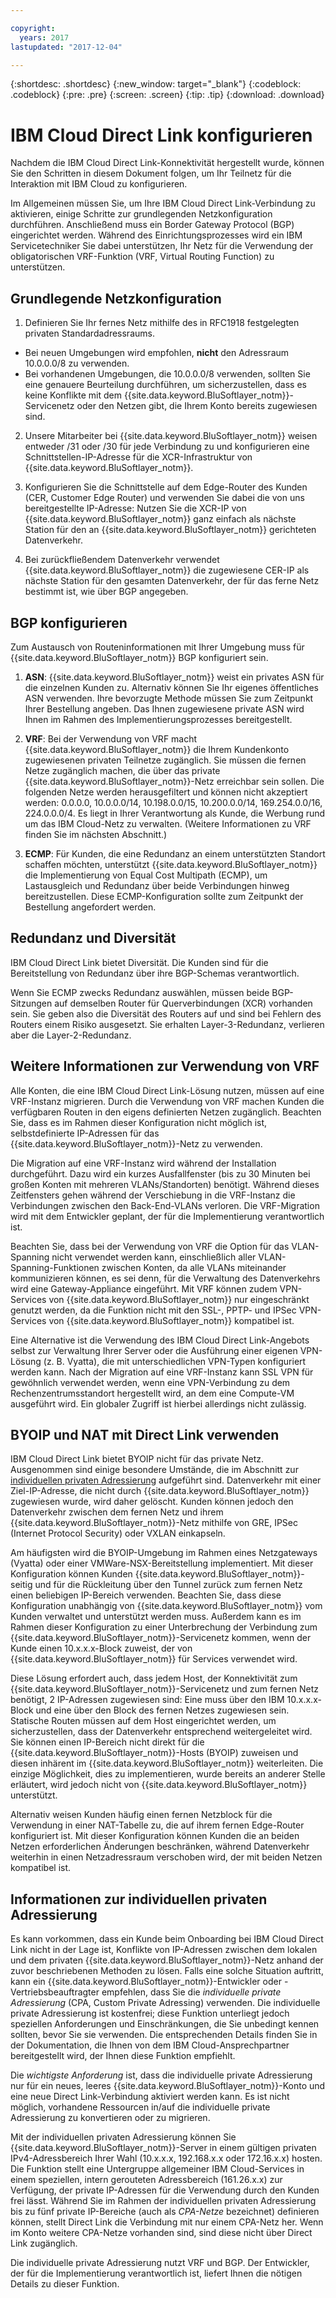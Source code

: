 ```yaml
---

copyright:
  years: 2017
lastupdated: "2017-12-04"

---
```


{:shortdesc: .shortdesc}
{:new_window: target="_blank"}
{:codeblock: .codeblock}
{:pre: .pre}
{:screen: .screen}
{:tip: .tip}
{:download: .download}

# IBM Cloud Direct Link konfigurieren

Nachdem die IBM Cloud Direct Link-Konnektivität hergestellt wurde, können Sie den Schritten in diesem Dokument folgen, um Ihr Teilnetz für die Interaktion mit IBM Cloud zu konfigurieren.

Im Allgemeinen müssen Sie, um Ihre IBM Cloud Direct Link-Verbindung zu aktivieren, einige Schritte zur grundlegenden Netzkonfiguration durchführen. Anschließend muss ein Border Gateway Protocol (BGP) eingerichtet werden. Während des Einrichtungsprozesses wird ein IBM Servicetechniker Sie dabei unterstützen, Ihr Netz für die Verwendung der obligatorischen VRF-Funktion (VRF, Virtual Routing Function) zu unterstützen.

## Grundlegende Netzkonfiguration

1. Definieren Sie Ihr fernes Netz mithilfe des in RFC1918 festgelegten privaten Standardadressraums. 
 * Bei neuen Umgebungen wird empfohlen, **nicht** den Adressraum 10.0.0.0/8 zu verwenden. 
 * Bei vorhandenen Umgebungen, die 10.0.0.0/8 verwenden, sollten Sie eine genauere Beurteilung durchführen, um sicherzustellen, dass es keine Konflikte mit dem {{site.data.keyword.BluSoftlayer_notm}}-Servicenetz oder den Netzen gibt, die Ihrem Konto bereits zugewiesen sind.

2. Unsere Mitarbeiter bei {{site.data.keyword.BluSoftlayer_notm}} weisen entweder /31 oder /30 für jede Verbindung zu und konfigurieren eine Schnittstellen-IP-Adresse für die XCR-Infrastruktur von {{site.data.keyword.BluSoftlayer_notm}}.  

3. Konfigurieren Sie die Schnittstelle auf dem Edge-Router des Kunden (CER, Customer Edge Router) und verwenden Sie dabei die von uns bereitgestellte IP-Adresse: Nutzen Sie die XCR-IP von {{site.data.keyword.BluSoftlayer_notm}} ganz einfach als nächste Station für den an {{site.data.keyword.BluSoftlayer_notm}} gerichteten Datenverkehr. 

4. Bei zurückfließendem Datenverkehr verwendet {{site.data.keyword.BluSoftlayer_notm}} die zugewiesene CER-IP als nächste Station für den gesamten Datenverkehr, der für das ferne Netz bestimmt ist, wie über BGP angegeben.

## BGP konfigurieren

Zum Austausch von Routeninformationen mit Ihrer Umgebung muss für {{site.data.keyword.BluSoftlayer_notm}} BGP konfiguriert sein.  

1. **ASN**: {{site.data.keyword.BluSoftlayer_notm}} weist ein privates ASN für die einzelnen Kunden zu. Alternativ können Sie Ihr eigenes öffentliches ASN verwenden. Ihre bevorzugte Methode müssen Sie zum Zeitpunkt Ihrer Bestellung angeben. Das Ihnen zugewiesene private ASN wird Ihnen im Rahmen des Implementierungsprozesses bereitgestellt.

2. **VRF**: Bei der Verwendung von VRF macht {{site.data.keyword.BluSoftlayer_notm}} die Ihrem Kundenkonto zugewiesenen privaten Teilnetze zugänglich.  Sie müssen die fernen Netze zugänglich machen, die über das private {{site.data.keyword.BluSoftlayer_notm}}-Netz erreichbar sein sollen. Die folgenden Netze werden herausgefiltert und können nicht akzeptiert werden: 0.0.0.0, 10.0.0.0/14, 10.198.0.0/15, 10.200.0.0/14, 169.254.0.0/16, 224.0.0.0/4. Es liegt in Ihrer Verantwortung als Kunde, die Werbung rund um das IBM Cloud-Netz zu verwalten. (Weitere Informationen zu VRF finden Sie im nächsten Abschnitt.)

3. **ECMP**: Für Kunden, die eine Redundanz an einem unterstützten Standort schaffen möchten, unterstützt {{site.data.keyword.BluSoftlayer_notm}} die Implementierung von Equal Cost Multipath (ECMP), um Lastausgleich und Redundanz über beide Verbindungen hinweg bereitzustellen. Diese ECMP-Konfiguration sollte zum Zeitpunkt der Bestellung angefordert werden.

## Redundanz und Diversität

IBM Cloud Direct Link bietet Diversität. Die Kunden sind für die Bereitstellung von Redundanz über ihre BGP-Schemas verantwortlich.

Wenn Sie ECMP zwecks Redundanz auswählen, müssen beide BGP-Sitzungen auf demselben Router für Querverbindungen (XCR) vorhanden sein. Sie geben also die Diversität des Routers auf und sind bei Fehlern des Routers einem Risiko ausgesetzt. Sie erhalten Layer-3-Redundanz, verlieren aber die Layer-2-Redundanz.

## Weitere Informationen zur Verwendung von VRF

Alle Konten, die eine IBM Cloud Direct Link-Lösung nutzen, müssen auf eine VRF-Instanz migrieren. Durch die Verwendung von VRF machen Kunden die verfügbaren Routen in den eigens definierten Netzen zugänglich. Beachten Sie, dass es im Rahmen dieser Konfiguration nicht möglich ist, selbstdefinierte IP-Adressen für das {{site.data.keyword.BluSoftlayer_notm}}-Netz zu verwenden.

Die Migration auf eine VRF-Instanz wird während der Installation durchgeführt. Dazu wird ein kurzes Ausfallfenster (bis zu 30 Minuten bei großen Konten mit mehreren VLANs/Standorten) benötigt. Während dieses Zeitfensters gehen während der Verschiebung in die VRF-Instanz die Verbindungen zwischen den Back-End-VLANs verloren. Die VRF-Migration wird mit dem Entwickler geplant, der für die Implementierung verantwortlich ist.

Beachten Sie, dass bei der Verwendung von VRF die Option für das VLAN-Spanning nicht verwendet werden kann, einschließlich aller VLAN-Spanning-Funktionen zwischen Konten, da alle VLANs miteinander kommunizieren können, es sei denn, für die Verwaltung des Datenverkehrs wird eine Gateway-Appliance eingeführt. Mit VRF können zudem VPN-Services von {{site.data.keyword.BluSoftlayer_notm}} nur eingeschränkt genutzt werden, da die Funktion nicht mit den SSL-, PPTP- und IPSec VPN-Services von {{site.data.keyword.BluSoftlayer_notm}} kompatibel ist.   

Eine Alternative ist die Verwendung des IBM Cloud Direct Link-Angebots selbst zur Verwaltung Ihrer Server oder die Ausführung einer eigenen VPN-Lösung (z. B. Vyatta), die mit unterschiedlichen VPN-Typen konfiguriert werden kann. Nach der Migration auf eine VRF-Instanz kann SSL VPN für gewöhnlich verwendet werden, wenn eine VPN-Verbindung zu dem Rechenzentrumsstandort hergestellt wird, an dem eine Compute-VM ausgeführt wird. Ein globaler Zugriff ist hierbei allerdings nicht zulässig.

## BYOIP und NAT mit Direct Link verwenden
IBM Cloud Direct Link bietet BYOIP nicht für das private Netz. Ausgenommen sind einige besondere Umstände, die im Abschnitt zur [individuellen privaten Adressierung](#custom-private-addressing) aufgeführt sind. Datenverkehr mit einer Ziel-IP-Adresse, die nicht durch {{site.data.keyword.BluSoftlayer_notm}} zugewiesen wurde, wird daher gelöscht. Kunden können jedoch den Datenverkehr zwischen dem fernen Netz und ihrem {{site.data.keyword.BluSoftlayer_notm}}-Netz mithilfe von GRE, IPSec (Internet Protocol Security) oder VXLAN einkapseln.  

Am häufigsten wird die BYOIP-Umgebung im Rahmen eines Netzgateways (Vyatta) oder einer VMWare-NSX-Bereitstellung implementiert. Mit dieser Konfiguration können Kunden {{site.data.keyword.BluSoftlayer_notm}}-seitig und für die Rückleitung über den Tunnel zurück zum fernen Netz einen beliebigen IP-Bereich verwenden. Beachten Sie, dass diese Konfiguration unabhängig von {{site.data.keyword.BluSoftlayer_notm}} vom Kunden verwaltet und unterstützt werden muss. Außerdem kann es im Rahmen dieser Konfiguration zu einer Unterbrechung der Verbindung zum {{site.data.keyword.BluSoftlayer_notm}}-Servicenetz kommen, wenn der Kunde einen 10.x.x.x-Block zuweist, der von {{site.data.keyword.BluSoftlayer_notm}} für Services verwendet wird. 

Diese Lösung erfordert auch, dass jedem Host, der Konnektivität zum {{site.data.keyword.BluSoftlayer_notm}}-Servicenetz und zum fernen Netz benötigt, 2 IP-Adressen zugewiesen sind: Eine muss über den IBM 10.x.x.x-Block und eine über den Block des fernen Netzes zugewiesen sein. Statische Routen müssen auf dem Host eingerichtet werden, um sicherzustellen, dass der Datenverkehr entsprechend weitergeleitet wird. Sie können einen IP-Bereich nicht direkt für die {{site.data.keyword.BluSoftlayer_notm}}-Hosts (BYOIP) zuweisen und diesen inhärent im {{site.data.keyword.BluSoftlayer_notm}} weiterleiten. Die einzige Möglichkeit, dies zu implementieren, wurde bereits an anderer Stelle erläutert, wird jedoch nicht von {{site.data.keyword.BluSoftlayer_notm}} unterstützt.

Alternativ weisen Kunden häufig einen fernen Netzblock für die Verwendung in einer NAT-Tabelle zu, die auf ihrem fernen Edge-Router konfiguriert ist. Mit dieser Konfiguration können Kunden die an beiden Netzen erforderlichen Änderungen beschränken, während Datenverkehr weiterhin in einen Netzadressraum verschoben wird, der mit beiden Netzen kompatibel ist.

## Informationen zur individuellen privaten Adressierung

Es kann vorkommen, dass ein Kunde beim Onboarding bei IBM Cloud Direct Link nicht in der Lage ist, Konflikte von IP-Adressen zwischen dem lokalen und dem privaten {{site.data.keyword.BluSoftlayer_notm}}-Netz anhand der zuvor beschriebenen Methoden zu lösen. Falls eine solche Situation auftritt, kann ein {{site.data.keyword.BluSoftlayer_notm}}-Entwickler oder -Vertriebsbeauftragter empfehlen, dass Sie die _individuelle private Adressierung_ (CPA, Custom Private Adressing) verwenden. Die individuelle private Adressierung ist kostenfrei; diese Funktion unterliegt jedoch speziellen Anforderungen und Einschränkungen, die Sie unbedingt kennen sollten, bevor Sie sie verwenden. Die entsprechenden Details finden Sie in der Dokumentation, die Ihnen von dem IBM Cloud-Ansprechpartner bereitgestellt wird, der Ihnen diese Funktion empfiehlt. 

Die _wichtigste Anforderung_ ist, dass die individuelle private Adressierung nur für ein neues, leeres {{site.data.keyword.BluSoftlayer_notm}}-Konto und eine neue Direct Link-Verbindung aktiviert werden kann. Es ist nicht möglich, vorhandene Ressourcen in/auf die individuelle private Adressierung zu konvertieren oder zu migrieren.

Mit der individuellen privaten Adressierung können Sie {{site.data.keyword.BluSoftlayer_notm}}-Server in einem gültigen privaten IPv4-Adressbereich Ihrer Wahl (10.x.x.x, 192.168.x.x oder 172.16.x.x) hosten. Die Funktion stellt eine Untergruppe allgemeiner IBM Cloud-Services in einem speziellen, intern gerouteten Adressbereich (161.26.x.x) zur Verfügung, der private IP-Adressen für die Verwendung durch den Kunden frei lässt. Während Sie im Rahmen der individuellen privaten Adressierung bis zu fünf private IP-Bereiche (auch als _CPA-Netze_ bezeichnet) definieren können, stellt Direct Link die Verbindung mit nur einem CPA-Netz her. Wenn im Konto weitere CPA-Netze vorhanden sind, sind diese nicht über Direct Link zugänglich.

Die individuelle private Adressierung nutzt VRF und BGP. Der Entwickler, der für die Implementierung verantwortlich ist, liefert Ihnen die nötigen Details zu dieser Funktion.
